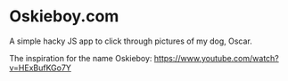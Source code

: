 # Oskieboy.com

A simple hacky JS app to click through pictures of my dog, Oscar.

The inspiration for the name Oskieboy: https://www.youtube.com/watch?v=HExBufKGo7Y
